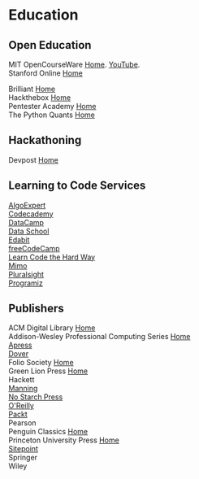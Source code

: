 # Education



## Open Education

MIT OpenCourseWare [Home](https://ocw.mit.edu/index.htm). [YouTube](https://www.youtube.com/channel/UCEBb1b_L6zDS3xTUrIALZOw).<br>
Stanford Online [Home](https://online.stanford.edu)<br>



Brilliant [Home](https://brilliant.org/premium/)<br>
Hackthebox [Home](https://www.hackthebox.eu)<br>
Pentester Academy [Home](https://www.pentesteracademy.com)<br>
The Python Quants [Home](https://home.tpq.io)<br>



## Hackathoning

Devpost [Home](https://devpost.com)<br>



## Learning to Code Services

[AlgoExpert](https://www.algoexpert.io/product)<br>
[Codecademy](https://www.codecademy.com)<br>
[DataCamp](https://www.datacamp.com)<br>
[Data School](https://www.dataschool.io/start/)<br>
[Edabit](https://edabit.com)<br>
[freeCodeCamp](https://www.freecodecamp.org)<br>
[Learn Code the Hard Way](https://learncodethehardway.org)<br>
[Mimo](https://getmimo.com)<br>
[Pluralsight](https://www.pluralsight.com)<br>
[Programiz](https://www.programiz.com)<br>



## Publishers

ACM Digital Library [Home](https://dl.acm.org)<br>
Addison-Wesley Professional Computing Series [Home](https://www.pearson.com/us/higher-education/series/Addison-Wesley-Professional-Computing-Series/334583.html)<br>
[Apress](https://www.apress.com)<br>
[Dover](https://store.doverpublications.com/by-subject-mathematics.html)<br>
Folio Society [Home](https://www.foliosociety.com/usa)<br>
Green Lion Press [Home](https://greenlion.com)<br>
Hackett<br>
[Manning](https://www.manning.com)<br>
[No Starch Press](https://nostarch.com)<br>
[O'Reilly](https://www.oreilly.com)<br>
[Packt](https://www.packtpub.com)<br>
Pearson<br>
Penguin Classics [Home](https://www.penguinrandomhouse.com/series/254/penguin-classics-deluxe-edition)<br>
Princeton University Press [Home](https://press.princeton.edu)<br>
[Sitepoint](https://www.sitepoint.com)<br>
Springer<br>
Wiley<br>

